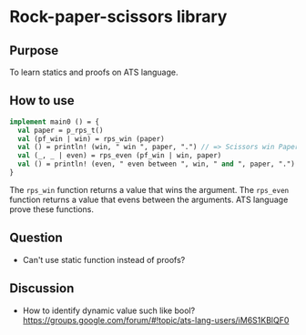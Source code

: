 # Rock-paper-scissors library

## Purpose

To learn statics and proofs on ATS language.

## How to use

```ats
implement main0 () = {
  val paper = p_rps_t()
  val (pf_win | win) = rps_win (paper)
  val () = println! (win, " win ", paper, ".") // => Scissors win Paper.
  val (_, _ | even) = rps_even (pf_win | win, paper)
  val () = println! (even, " even between ", win, " and ", paper, ".") // => Rock even between Scissors and Paper.
}
```

The `rps_win` function returns a value that wins the argument.
The `rps_even` function returns a value that evens between the arguments.
ATS language prove these functions.

## Question

* Can't use static function instead of proofs?

## Discussion

* How to identify dynamic value such like bool? https://groups.google.com/forum/#!topic/ats-lang-users/iM6S1KBlQF0
